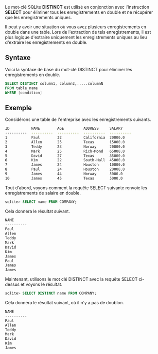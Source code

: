 Le mot-clé SQLite **DISTINCT** est utilisé en conjonction avec l'instruction **SELECT** pour éliminer tous les enregistrements en double et ne récupérer que les enregistrements uniques.

Il peut y avoir une situation où vous avez plusieurs enregistrements en double dans une table. Lors de l'extraction de tels enregistrements, il est plus logique d'extraire uniquement les enregistrements uniques au lieu d'extraire les enregistrements en double.

## Syntaxe

Voici la syntaxe de base du mot-clé DISTINCT pour éliminer les enregistrements en double.

```sql
SELECT DISTINCT column1, column2,.....columnN 
FROM table_name
WHERE [condition]
```

## Exemple

Considérons une table de l'entreprise avec les enregistrements suivants.

```bash
ID          NAME        AGE         ADDRESS     SALARY
----------  ----------  ----------  ----------  ----------
1           Paul        32          California  20000.0
2           Allen       25          Texas       15000.0
3           Teddy       23          Norway      20000.0
4           Mark        25          Rich-Mond   65000.0
5           David       27          Texas       85000.0
6           Kim         22          South-Hall  45000.0
7           James       24          Houston     10000.0
8           Paul        24          Houston     20000.0
9           James       44          Norway      5000.0
10          James       45          Texas       5000.0
```

Tout d'abord, voyons comment la requête SELECT suivante renvoie les enregistrements de salaire en double.

```sql
sqlite> SELECT name FROM COMPANY;
```

Cela donnera le résultat suivant.

```bash
NAME
----------
Paul
Allen
Teddy
Mark
David
Kim
James
Paul
James
James
```

Maintenant, utilisons le mot clé DISTINCT avec la requête SELECT ci-dessus et voyons le résultat.

```sql
sqlite> SELECT DISTINCT name FROM COMPANY;
```

Cela donnera le résultat suivant, où il n'y a pas de doublon.

```bash
NAME
----------
Paul
Allen
Teddy
Mark
David
Kim
James
```